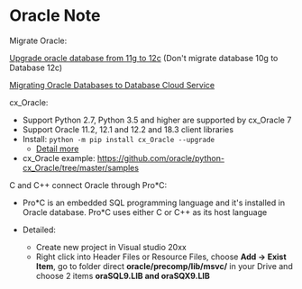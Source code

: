 # Oracle Note

Migrate Oracle:

[Upgrade oracle database from 11g to 12c](/Upgrade%20oracle%20database%20from%2011g%20to%2012c.md) (Don't migrate database 10g to Database 12c)

[Migrating Oracle Databases to Database Cloud Service](https://docs.oracle.com/en/cloud/paas/database-dbaas-cloud/csdbi/mig-migrating-premises-oracle-db-cloud.html) 

cx_Oracle:

+ Support Python 2.7, Python 3.5 and higher are supported by cx_Oracle 7
+ Support Oracle 11.2, 12.1 and 12.2 and 18.3 client libraries
+ Install:
  `python -m pip install cx_Oracle --upgrade`
  + [Detail more](https://cx-oracle.readthedocs.io/en/latest/installation.html#installing-cx-oracle-on-linux)
+ cx_Oracle example: https://github.com/oracle/python-cx_Oracle/tree/master/samples

C and C++ connect Oracle through Pro*C:

+ Pro\*C is an embedded SQL programming language and it's installed in Oracle database. Pro*C uses either C or C++ as its host language 

+ Detailed:
  + Create new project in Visual studio 20xx
  + Right click into Header Files or Resource Files, choose **Add -> Exist Item**, go to folder direct **oracle/precomp/lib/msvc/** in your Drive and choose 2 items **oraSQL9.LIB and oraSQX9.LIB**
